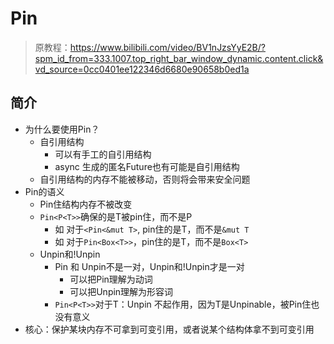 # Pin

> 原教程：https://www.bilibili.com/video/BV1nJzsYyE2B/?spm_id_from=333.1007.top_right_bar_window_dynamic.content.click&vd_source=0cc0401ee122346d6680e90658b0ed1a

## 简介

- 为什么要使用Pin？
  - 自引用结构
    - 可以有手工的自引用结构
    - async 生成的匿名Future也有可能是自引用结构
  - 自引用结构的内存不能被移动，否则将会带来安全问题
- Pin的语义
  - Pin住结构内存不被改变
  - `Pin<P<T>>`确保的是T被pin住，而不是P
    - 如 对于`<Pin<&mut T>`, pin住的是T，而不是`&mut T`
    - 如 对于`Pin<Box<T>>`，pin住的是T，而不是`Box<T>`
  - Unpin和!Unpin
    - Pin 和 Unpin不是一对，Unpin和!Unpin才是一对
      - 可以把Pin理解为动词
      - 可以把Unpin理解为形容词
    - `Pin<P<T>>`对于T：Unpin 不起作用，因为T是Unpinable，被Pin住也没有意义
- 核心：保护某块内存不可拿到可变引用，或者说某个结构体拿不到可变引用

